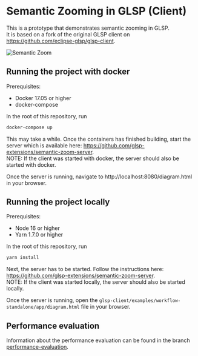 # Semantic Zooming in GLSP (Client)

This is a prototype that demonstrates semantic zooming in GLSP. \
It is based on a fork of the original GLSP client on https://github.com/eclipse-glsp/glsp-client.

![Semantic Zoom](/documentation/video_prot1.gif)

## Running the project with docker

Prerequisites:

- Docker 17.05 or higher
- docker-compose

In the root of this repository, run
```bash
docker-compose up
```
This may take a while. Once the containers has finished building, start the server which is available here: https://github.com/glsp-extensions/semantic-zoom-server. \
NOTE: If the client was started with docker, the server should also be started with docker.

Once the server is running, navigate to http://localhost:8080/diagram.html in your browser.

## Running the project locally
Prerequisites:

-   Node 16 or higher
-   Yarn 1.7.0 or higher

In the root of this repository, run

```bash
yarn install
```

Next, the server has to be started. Follow the instructions here: https://github.com/glsp-extensions/semantic-zoom-server. \
NOTE: If the client was started locally, the server should also be started locally.

Once the server is running, open the `glsp-client/examples/workflow-standalone/app/diagram.html` file in your browser.


## Performance evaluation

Information about the performance evaluation can be found in the branch [performance-evaluation](https://github.com/glsp-extensions/semantic-zoom-client/tree/performance-evaluation).
